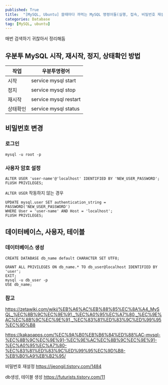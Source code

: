 ```yaml
---
published: True
title:  "[MySQL, Ubuntu] 쓸때마다 까먹는 MySQL 명령어들(실행, 접속, 비밀번호 재설정)"
categories: Database
tag: [MySQL, ubuntu]
---
```



매번 검색하기 귀찮아서 정리해둠  

## 우분투 MySQL 시작, 재시작, 정지, 상태확인 방법  

|작업|우분투명령어|  
|---|---|  
|시작|service mysql start|
|정지|service mysql stop|
|재시작|service mysql restart|
|상태확인|service mysql status|

## 비밀번호 변경

### 로그인
```
mysql -u root -p
```

### 사용자 암호 설정
```
ALTER USER 'user-name'@'localhost' IDENTIFIED BY 'NEW_USER_PASSWORD';
FLUSH PRIVILEGES;
```
```ALTER USER``` 작동하지 않는 경우
```
UPDATE mysql.user SET authentication_string = PASSWORD('NEW_USER_PASSWORD')
WHERE User = 'user-name' AND Host = 'localhost';
FLUSH PRIVILEGES;
```

## 데이터베이스, 사용자, 테이블

### 데이터베이스 생성
```
CREATE DATABASE db_name default CHARACTER SET UTF8; 
```

```
GRANT ALL PRIVILEGES ON db_name.* TO db_user@localhost IDENTIFIED BY 'user';
EXIT;
mysql -u db_user -p
USE db_name;
```


### 참고

<https://zetawiki.com/wiki/%EB%A6%AC%EB%88%85%EC%8A%A4_MySQL_%EC%8B%9C%EC%9E%91,_%EC%A0%95%EC%A7%80,_%EC%9E%AC%EC%8B%9C%EC%9E%91,_%EC%83%81%ED%83%9C%ED%99%95%EC%9D%B8>

<https://kakaoapps.com/%EC%9A%B0%EB%B6%84%ED%88%AC-mysql-%EC%8B%9C%EC%9E%91-%EC%9E%AC%EC%8B%9C%EC%9E%91-%EC%A0%95%EC%A7%80-%EC%83%81%ED%83%9C%ED%99%95%EC%9D%B8-%EB%B0%A9%EB%B2%95/>


비밀번호 재설정
<https://jjeongil.tistory.com/1484>

db생성, 테이블 생성
<https://futurists.tistory.com/11>